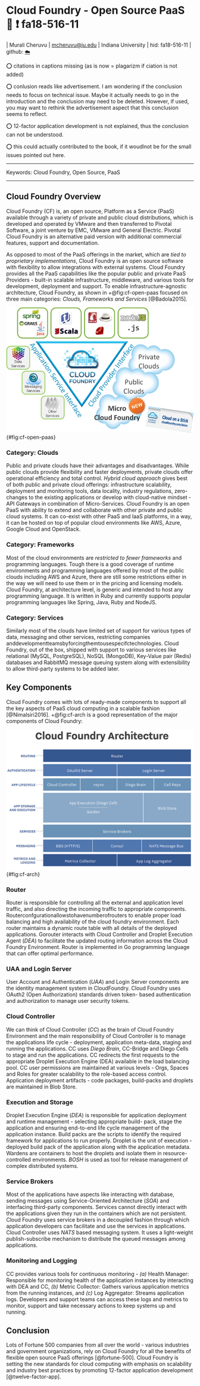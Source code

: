 # Cloud Foundry - Open Source PaaS :wave: :exclamation: fa18-516-11
 
| Murali Cheruvu
| mcheruvu@iu.edu
| Indiana University
| hid: fa18-516-11
| github: [:cloud:](https://github.com/cloudmesh-community/fa18-516-11/blob/master/paper/paper.md)
  
:o: citations in captions missing (as is now = plagarizm if ciation is not added)

:o: conlusion reads like advertisement. I am wondering if the conclusion needs to focus on technical issue. Maybe it actually needs to go in the introduction and the conclusion may need to be deleted. However, if used, you may want to rethink the advertisement aspect that this conclusion seems to reflect.

:o: 12-factor application development is not explained, thus the conclusion can not be understood.

:o: this could actually contributed to the book, if it woudlnot be for the small issues pointed out here.

---
 
Keywords: Cloud Foundry, Open Source, PaaS
 
---

## Cloud Foundry Overview

Cloud Foundry (CF) is, an open source, Platform as a Service (PaaS) 
available through a variety of private and public cloud distributions, 
which is developed and operated by VMware and then transferred to Pivotal Software, 
a joint venture by EMC, VMware and General Electric. Pivotal Cloud Foundry is 
an alternative paid version with additional commercial features, support and documentation.

As opposed to most of the PaaS offerings in the market, which are
*tied to proprietary implementations*, Cloud Foundry is an open
source software with flexibility to allow integrations with 
external systems. Cloud Foundry provides all the PaaS capabilities like
the popular public and private PaaS Providers - built-in scalable
infrastructure, middleware, and various tools for development, 
deployment and support. To enable infrastructure-agnostic 
architecture, Cloud Foundry, as shown in +@fig:cf-open-paas focused on three main categories: *Clouds,
Frameworks and Services* [@Badola2015].

![Cloud Foundry - Open PaaS](images/Cloud-Foundry-as-Open-PaaS.jpg){#fig:cf-open-paas}

### Category: Clouds

Public and private clouds have their advantages and disadvantages.
While public clouds provide flexibility and faster deployments, private 
clouds offer operational efficiency and total control. *Hybrid
cloud approach* gives best of both public and private cloud offerings: 
infrastructure scalability, deployment and monitoring tools, data
locality, industry regulations, zero-changes to the existing 
applications or develop with cloud-native mindset - API Gateways in
combination of Micro-Services. Cloud Foundry is an open PaaS
with ability to extend and collaborate with other private and public
cloud systems. It can co-exist with other PaaS and IaaS platforms,
in a way, it can be hosted on top of popular cloud environments
like AWS, Azure, Google Cloud and OpenStack.

### Category: Frameworks

Most of the cloud environments are *restricted to fewer frameworks*
and programming languages. Tough there is a good coverage
of runtime environments and programming languages offered by
most of the public clouds including AWS and Azure, there are still
some restrictions either in the way we will need to use them or in
the pricing and licensing models. Cloud Foundry, at architecture
level, is generic and intended to host any programming language.
It is written in Ruby and currently supports popular programming
languages like Spring, Java, Ruby and NodeJS.

### Category: Services

Similarly most of the clouds have limited set of support for various
types of data, messaging and other services, restricting companies
anddevelopmentteamsbyforcingthemtousespecifctechnologies.
Cloud Foundry, out of the box, shipped with support to various
services like relational (MySQL, PostgreSQL), NoSQL (MongoDB),
Key-Value pair (Redis) databases and RabbitMQ message queuing
system along with extensibility to allow third-party systems to be
added later.

## Key Components

Cloud Foundry comes with lots of ready-made components to 
support all the key aspects of PaaS cloud computing in a scalable
fashion [@Nimalsiri2016]. +@fig:cf-arch is a good representation of the major components
of Cloud Foundry:

![Cloud Foundry Architecture](images/Cloud-Foundry-arch.png){#fig:cf-arch}

### Router

Router is responsible for controlling all the external and application
level traffic, and also directing the incoming traffic to appropriate
components. Routerconfgurationallowstohavenumberofrouters
to enable proper load balancing and high availability of the cloud
foundry environment. Each router maintains a dynamic route table
with all details of the deployed applications. Gorouter interacts
with Cloud Controller and Droplet Execution Agent (*DEA*) to 
facilitate the updated routing information across the Cloud Foundry
Environment. Router is implemented in Go programming language
that can offer optimal performance.

### UAA and Login Server

User Account and Authentication (*UAA*) and Login Server 
components are the identity management system in CloudFoundry. Cloud
Foundry uses OAuth2 (Open Authorization) standards driven token-
based authentication and authorization to manage user security
tokens.

### Cloud Controller

We can think of Cloud Controller (*CC*) as the brain of Cloud Foundry
Environment and the main responsibility of Cloud Controller is to
manage the applications life cycle - deployment, application 
meta-data, staging and running the applications. CC uses *Diego Brain*,
CC-Bridge and Diego Cells to stage and run the applications. CC
redirects the first requests to the appropriate Droplet Execution
Engine (DEA) available in the load balancing pool. CC user 
permissions are maintained at various levels - Orgs, Spaces and Roles
for greater scalability to the role-based access control. Application
deployment artifacts - code packages, build-packs and droplets are
maintained in Blob Store.

### Execution and Storage

Droplet Execution Engine (*DEA*) is responsible for application 
deployment and runtime management - selecting appropriate build-
pack, stage the application and ensuring end-to-end life cycle 
management of the application instance. Build packs are the scripts
to identify the required framework for applications to run 
properly. Droplet is the unit of execution - deployed build pack of the
application along with the application metadata. Wardens are 
containers to host the droplets and isolate them in resource-controlled
environments. *BOSH* is used as tool for release management of
complex distributed systems.

### Service Brokers

Most of the applications have aspects like interacting with database,
sending messages using Service-Oriented Architecture (*SOA*) and
interfacing third-party components. Services cannot directly 
interact with the applications given they run in the containers which are
not persistent. Cloud Foundry uses service brokers in a decoupled
fashion through which application developers can facilitate and use
the services in applications. Cloud Controller uses *NATS* based messaging system.
It uses a light-weight publish-subscribe mechanism to distribute
the queued messages among applications.

### Monitoring and Logging

CC provides various tools for continuous monitoring - *(a)* Health
Manager: Responsible for monitoring health of the application
instances by interacting with DEA and CC, *(b)* Metric Collector:
Gathers various application metrics from the running instances,
and *(c)* Log Aggregator: Streams application logs. Developers and
support teams can access these logs and metrics to monitor, support
and take necessary actions to keep systems up and running.

## Conclusion

Lots of Fortune 500 companies from all over the world - various
industries and government organizations, rely on Cloud Foundry
for all the benefits of flexible open source PaaS offerings [@fortune-500]. 
Cloud Foundry is setting the new standards for cloud computing with
emphasis on scalability and industry best practices by promoting
12-factor application development [@twelve-factor-app].

